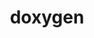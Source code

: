 ---
title: "doxygen"
layout: cache
categories: [package, develop]
meta: {"versions": ["1.8.20"], "compilers": ["gcc@=7.3.1"], "oss": ["amzn2"], "platforms": ["linux"], "targets": ["aarch64", "neoverse_n1", "x86_64_v3"], "stacks": ["aws-ahug", "aws-ahug-aarch64", "root"], "num_specs": 18, "num_specs_by_stack": {"aws-ahug-aarch64": 16, "root": 18, "aws-ahug": 2}}
spec_details: [{"hash": "jplbd2aidpagjzeeg73d7cgvk7srwavm", "compiler": "gcc@=7.3.1", "versions": ["1.8.20"], "os": "amzn2", "platform": "linux", "target": "aarch64", "variants": ["build_system=cmake", "build_type=RelWithDebInfo", "generator=make", "~graphviz", "~ipo", "~mscgen", "patches=3355c80"], "stacks": ["aws-ahug-aarch64", "root"], "size": "-", "tarball": "https://binaries.spack.io/develop/build_cache/linux-amzn2-aarch64/gcc-7.3.1/doxygen-1.8.20/linux-amzn2-aarch64-gcc-7.3.1-doxygen-1.8.20-jplbd2aidpagjzeeg73d7cgvk7srwavm.spack"}, {"hash": "7jqqacpy5uuxmn4wepsnog4x5w3fe7x3", "compiler": "gcc@=7.3.1", "versions": ["1.8.20"], "os": "amzn2", "platform": "linux", "target": "aarch64", "variants": ["build_system=cmake", "build_type=Release", "generator=make", "~graphviz", "~ipo", "~mscgen", "patches=3355c80"], "stacks": ["aws-ahug-aarch64", "root"], "size": "-", "tarball": "https://binaries.spack.io/develop/build_cache/linux-amzn2-aarch64/gcc-7.3.1/doxygen-1.8.20/linux-amzn2-aarch64-gcc-7.3.1-doxygen-1.8.20-7jqqacpy5uuxmn4wepsnog4x5w3fe7x3.spack"}, {"hash": "2gubf2udmmqhmhywwcfaaguhdl24hr7v", "compiler": "gcc@=7.3.1", "versions": ["1.8.20"], "os": "amzn2", "platform": "linux", "target": "aarch64", "variants": ["build_system=cmake", "build_type=RelWithDebInfo", "generator=make", "~graphviz", "~ipo", "~mscgen", "patches=3355c80"], "stacks": ["aws-ahug-aarch64", "root"], "size": "-", "tarball": "https://binaries.spack.io/develop/build_cache/linux-amzn2-aarch64/gcc-7.3.1/doxygen-1.8.20/linux-amzn2-aarch64-gcc-7.3.1-doxygen-1.8.20-2gubf2udmmqhmhywwcfaaguhdl24hr7v.spack"}, {"hash": "7ftvu3vf5pmhxnnazrr5yybhg6nymwrq", "compiler": "gcc@=7.3.1", "versions": ["1.8.20"], "os": "amzn2", "platform": "linux", "target": "aarch64", "variants": ["build_system=cmake", "build_type=RelWithDebInfo", "generator=make", "~graphviz", "~ipo", "~mscgen", "patches=3355c80"], "stacks": ["aws-ahug-aarch64", "root"], "size": "-", "tarball": "https://binaries.spack.io/develop/build_cache/linux-amzn2-aarch64/gcc-7.3.1/doxygen-1.8.20/linux-amzn2-aarch64-gcc-7.3.1-doxygen-1.8.20-7ftvu3vf5pmhxnnazrr5yybhg6nymwrq.spack"}, {"hash": "vsattbfctr3jpdoudbovo4sgpyxwxvi3", "compiler": "gcc@=7.3.1", "versions": ["1.8.20"], "os": "amzn2", "platform": "linux", "target": "aarch64", "variants": ["build_system=cmake", "build_type=Release", "generator=make", "~graphviz", "~ipo", "~mscgen", "patches=3355c80"], "stacks": ["aws-ahug-aarch64", "root"], "size": "-", "tarball": "https://binaries.spack.io/develop/build_cache/linux-amzn2-aarch64/gcc-7.3.1/doxygen-1.8.20/linux-amzn2-aarch64-gcc-7.3.1-doxygen-1.8.20-vsattbfctr3jpdoudbovo4sgpyxwxvi3.spack"}, {"hash": "x3fwp5dwua3x7oalgurk7yvey4zza6iu", "compiler": "gcc@=7.3.1", "versions": ["1.8.20"], "os": "amzn2", "platform": "linux", "target": "aarch64", "variants": ["build_system=cmake", "build_type=RelWithDebInfo", "generator=make", "~graphviz", "~ipo", "~mscgen", "patches=3355c80"], "stacks": ["aws-ahug-aarch64", "root"], "size": "-", "tarball": "https://binaries.spack.io/develop/build_cache/linux-amzn2-aarch64/gcc-7.3.1/doxygen-1.8.20/linux-amzn2-aarch64-gcc-7.3.1-doxygen-1.8.20-x3fwp5dwua3x7oalgurk7yvey4zza6iu.spack"}, {"hash": "fxbvbpnf7b2ih4v5pftgokspnj5hbi45", "compiler": "gcc@=7.3.1", "versions": ["1.8.20"], "os": "amzn2", "platform": "linux", "target": "aarch64", "variants": ["build_system=cmake", "build_type=RelWithDebInfo", "generator=make", "~graphviz", "~ipo", "~mscgen", "patches=3355c80"], "stacks": ["aws-ahug-aarch64", "root"], "size": "-", "tarball": "https://binaries.spack.io/develop/build_cache/linux-amzn2-aarch64/gcc-7.3.1/doxygen-1.8.20/linux-amzn2-aarch64-gcc-7.3.1-doxygen-1.8.20-fxbvbpnf7b2ih4v5pftgokspnj5hbi45.spack"}, {"hash": "q2dxlcmxezsnxvthw5thditvg6l3cvf3", "compiler": "gcc@=7.3.1", "versions": ["1.8.20"], "os": "amzn2", "platform": "linux", "target": "aarch64", "variants": ["build_system=cmake", "build_type=RelWithDebInfo", "generator=make", "~graphviz", "~ipo", "~mscgen", "patches=3355c80"], "stacks": ["aws-ahug-aarch64", "root"], "size": "-", "tarball": "https://binaries.spack.io/develop/build_cache/linux-amzn2-aarch64/gcc-7.3.1/doxygen-1.8.20/linux-amzn2-aarch64-gcc-7.3.1-doxygen-1.8.20-q2dxlcmxezsnxvthw5thditvg6l3cvf3.spack"}, {"hash": "6p5i6qurycibaowfohpkrlqagsyjffi2", "compiler": "gcc@=7.3.1", "versions": ["1.8.20"], "os": "amzn2", "platform": "linux", "target": "neoverse_n1", "variants": ["build_system=cmake", "build_type=Release", "generator=make", "~graphviz", "~ipo", "~mscgen", "patches=3355c80"], "stacks": ["aws-ahug-aarch64", "root"], "size": "-", "tarball": "https://binaries.spack.io/develop/build_cache/linux-amzn2-neoverse_n1/gcc-7.3.1/doxygen-1.8.20/linux-amzn2-neoverse_n1-gcc-7.3.1-doxygen-1.8.20-6p5i6qurycibaowfohpkrlqagsyjffi2.spack"}, {"hash": "pr27mas3jkytqetuamhboao6ynydy5wu", "compiler": "gcc@=7.3.1", "versions": ["1.8.20"], "os": "amzn2", "platform": "linux", "target": "neoverse_n1", "variants": ["build_system=cmake", "build_type=RelWithDebInfo", "generator=make", "~graphviz", "~ipo", "~mscgen", "patches=3355c80"], "stacks": ["aws-ahug-aarch64", "root"], "size": "-", "tarball": "https://binaries.spack.io/develop/build_cache/linux-amzn2-neoverse_n1/gcc-7.3.1/doxygen-1.8.20/linux-amzn2-neoverse_n1-gcc-7.3.1-doxygen-1.8.20-pr27mas3jkytqetuamhboao6ynydy5wu.spack"}, {"hash": "rsj7uquxjyjoco6vmfxkupgelwce5f47", "compiler": "gcc@=7.3.1", "versions": ["1.8.20"], "os": "amzn2", "platform": "linux", "target": "neoverse_n1", "variants": ["build_system=cmake", "build_type=RelWithDebInfo", "generator=make", "~graphviz", "~ipo", "~mscgen", "patches=3355c80"], "stacks": ["aws-ahug-aarch64", "root"], "size": "-", "tarball": "https://binaries.spack.io/develop/build_cache/linux-amzn2-neoverse_n1/gcc-7.3.1/doxygen-1.8.20/linux-amzn2-neoverse_n1-gcc-7.3.1-doxygen-1.8.20-rsj7uquxjyjoco6vmfxkupgelwce5f47.spack"}, {"hash": "rkzctdbzvnag7pv4ok7xlauo5j2lpbx7", "compiler": "gcc@=7.3.1", "versions": ["1.8.20"], "os": "amzn2", "platform": "linux", "target": "neoverse_n1", "variants": ["build_system=cmake", "build_type=RelWithDebInfo", "generator=make", "~graphviz", "~ipo", "~mscgen", "patches=3355c80"], "stacks": ["aws-ahug-aarch64", "root"], "size": "-", "tarball": "https://binaries.spack.io/develop/build_cache/linux-amzn2-neoverse_n1/gcc-7.3.1/doxygen-1.8.20/linux-amzn2-neoverse_n1-gcc-7.3.1-doxygen-1.8.20-rkzctdbzvnag7pv4ok7xlauo5j2lpbx7.spack"}, {"hash": "hrp3teqepqmqq6nhdoyj5y4ok6g4g773", "compiler": "gcc@=7.3.1", "versions": ["1.8.20"], "os": "amzn2", "platform": "linux", "target": "neoverse_n1", "variants": ["build_system=cmake", "build_type=RelWithDebInfo", "generator=make", "~graphviz", "~ipo", "~mscgen", "patches=3355c80"], "stacks": ["aws-ahug-aarch64", "root"], "size": "-", "tarball": "https://binaries.spack.io/develop/build_cache/linux-amzn2-neoverse_n1/gcc-7.3.1/doxygen-1.8.20/linux-amzn2-neoverse_n1-gcc-7.3.1-doxygen-1.8.20-hrp3teqepqmqq6nhdoyj5y4ok6g4g773.spack"}, {"hash": "izwg25o7cgnfoe54yjwrbgri6ovoxpet", "compiler": "gcc@=7.3.1", "versions": ["1.8.20"], "os": "amzn2", "platform": "linux", "target": "neoverse_n1", "variants": ["build_system=cmake", "build_type=Release", "generator=make", "~graphviz", "~ipo", "~mscgen", "patches=3355c80"], "stacks": ["aws-ahug-aarch64", "root"], "size": "-", "tarball": "https://binaries.spack.io/develop/build_cache/linux-amzn2-neoverse_n1/gcc-7.3.1/doxygen-1.8.20/linux-amzn2-neoverse_n1-gcc-7.3.1-doxygen-1.8.20-izwg25o7cgnfoe54yjwrbgri6ovoxpet.spack"}, {"hash": "vm5exnff42uop2juuw63txublapzdzrt", "compiler": "gcc@=7.3.1", "versions": ["1.8.20"], "os": "amzn2", "platform": "linux", "target": "neoverse_n1", "variants": ["build_system=cmake", "build_type=RelWithDebInfo", "generator=make", "~graphviz", "~ipo", "~mscgen", "patches=3355c80"], "stacks": ["aws-ahug-aarch64", "root"], "size": "-", "tarball": "https://binaries.spack.io/develop/build_cache/linux-amzn2-neoverse_n1/gcc-7.3.1/doxygen-1.8.20/linux-amzn2-neoverse_n1-gcc-7.3.1-doxygen-1.8.20-vm5exnff42uop2juuw63txublapzdzrt.spack"}, {"hash": "adh3tvkvnb2kbkbnb24rzvmb34xldvea", "compiler": "gcc@=7.3.1", "versions": ["1.8.20"], "os": "amzn2", "platform": "linux", "target": "neoverse_n1", "variants": ["build_system=cmake", "build_type=RelWithDebInfo", "generator=make", "~graphviz", "~ipo", "~mscgen", "patches=3355c80"], "stacks": ["aws-ahug-aarch64", "root"], "size": "-", "tarball": "https://binaries.spack.io/develop/build_cache/linux-amzn2-neoverse_n1/gcc-7.3.1/doxygen-1.8.20/linux-amzn2-neoverse_n1-gcc-7.3.1-doxygen-1.8.20-adh3tvkvnb2kbkbnb24rzvmb34xldvea.spack"}, {"hash": "bye6flnekfp7uiw5ds3accu2sfiwojsu", "compiler": "gcc@=7.3.1", "versions": ["1.8.20"], "os": "amzn2", "platform": "linux", "target": "x86_64_v3", "variants": ["build_system=cmake", "build_type=Release", "generator=make", "~graphviz", "~ipo", "~mscgen", "patches=3355c80"], "stacks": ["aws-ahug", "root"], "size": "-", "tarball": "https://binaries.spack.io/develop/build_cache/linux-amzn2-x86_64_v3/gcc-7.3.1/doxygen-1.8.20/linux-amzn2-x86_64_v3-gcc-7.3.1-doxygen-1.8.20-bye6flnekfp7uiw5ds3accu2sfiwojsu.spack"}, {"hash": "vmmptipsnejj6rfdybzy4fo2u2mnjbhy", "compiler": "gcc@=7.3.1", "versions": ["1.8.20"], "os": "amzn2", "platform": "linux", "target": "x86_64_v3", "variants": ["build_system=cmake", "build_type=RelWithDebInfo", "generator=make", "~graphviz", "~ipo", "~mscgen", "patches=3355c80"], "stacks": ["aws-ahug", "root"], "size": "-", "tarball": "https://binaries.spack.io/develop/build_cache/linux-amzn2-x86_64_v3/gcc-7.3.1/doxygen-1.8.20/linux-amzn2-x86_64_v3-gcc-7.3.1-doxygen-1.8.20-vmmptipsnejj6rfdybzy4fo2u2mnjbhy.spack"}]
---